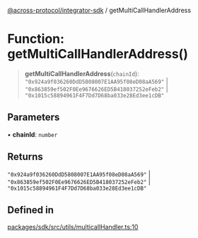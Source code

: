 [@across-protocol/integrator-sdk](../README.md) / getMultiCallHandlerAddress

# Function: getMultiCallHandlerAddress()

> **getMultiCallHandlerAddress**(`chainId`): `"0x924a9f036260DdD5808007E1AA95f08eD08aA569"` \| `"0x863859ef502F0Ee9676626ED5B418037252eFeb2"` \| `"0x1015c58894961F4F7Dd7D68ba033e28Ed3ee1cDB"`

## Parameters

• **chainId**: `number`

## Returns

`"0x924a9f036260DdD5808007E1AA95f08eD08aA569"` \| `"0x863859ef502F0Ee9676626ED5B418037252eFeb2"` \| `"0x1015c58894961F4F7Dd7D68ba033e28Ed3ee1cDB"`

## Defined in

[packages/sdk/src/utils/multicallHandler.ts:10](https://github.com/across-protocol/toolkit/blob/291e746cb19cfa8d76835b72ba70acec1a2f9971/packages/sdk/src/utils/multicallHandler.ts#L10)
